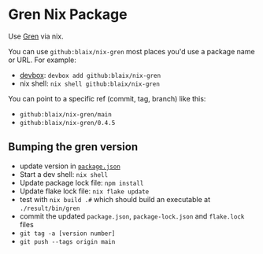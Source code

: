 # Gren Nix Package

Use [Gren](https://gren-lang.org/) via nix.

You can use `github:blaix/nix-gren` most places you'd use a package name or URL.
For example:

* [devbox](https://www.jetify.com/devbox): `devbox add github:blaix/nix-gren`
* nix shell: `nix shell github:blaix/nix-gren`

You can point to a specific ref (commit, tag, branch) like this:

* `github:blaix/nix-gren/main`
* `github:blaix/nix-gren/0.4.5`

## Bumping the gren version

* update version in [`package.json`](/package.json)
* Start a dev shell: `nix shell`
* Update package lock file: `npm install`
* Update flake lock file: `nix flake update`
* test with `nix build .#` which should build an executable at `./result/bin/gren`
* commit the updated `package.json`, `package-lock.json` and `flake.lock` files
* `git tag -a [version number]`
* `git push --tags origin main`
